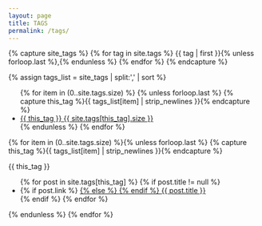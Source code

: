 ```yaml
---
layout: page
title: TAGS
permalink: /tags/
---
```


{% capture site_tags %}
{% for tag in site.tags %}
{{ tag | first }}{% unless forloop.last %},{% endunless %}
{% endfor %}
{% endcapture %}

{% assign tags_list = site_tags | split:',' | sort %}

<div class="post-tag">
  <ul>
    {% for item in (0..site.tags.size) %}
    {% unless forloop.last %}
      {% capture this_tag %}{{ tags_list[item] | strip_newlines }}{% endcapture %}
      <li>
        <a href="#{{ this_tag }}">
          <span class="tag tag-with-counter">{{ this_tag }}</span>
          <span class="count">{{ site.tags[this_tag].size }}</span>
        </a>
      </li>
    {% endunless %}
    {% endfor %}
  </ul>
</div>

{% for item in (0..site.tags.size) %}{% unless forloop.last %}
  {% capture this_tag %}{{ tags_list[item] | strip_newlines }}{% endcapture %}
  <article>

  <p class="tag-title" id="{{ this_tag }}">
    {{ this_tag }}
  </p>
    <ul>
    {% for post in site.tags[this_tag] %}
    {% if post.title != null %}
      <li class="tag-post">
        {% if post.link %}
        <a href="{{ post.link }}">
        {% else %}
        <a href="{{ post.url | prepend: site.baseurl }}">
        {% endif %}  
          <span class="tag-post-title">{{ post.title }}</span>
        </a>
      </li>
    {% endif %}
    {% endfor %}
    </ul>
  </article>
{% endunless %}
{% endfor %}